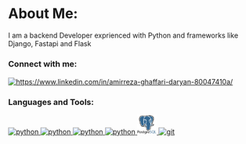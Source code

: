 # About Me:
 I am a backend Developer exprienced with Python and frameworks like Django, Fastapi and Flask
 

<h3 align="left">Connect with me:</h3>
<p align="left">
<a href="https://www.linkedin.com/in/amirreza-ghaffari-daryan-80047410a/" target="blank"><img align="center" src="https://raw.githubusercontent.com/rahuldkjain/github-profile-readme-generator/master/src/images/icons/Social/linked-in-alt.svg" alt="https://www.linkedin.com/in/amirreza-ghaffari-daryan-80047410a/" height="30" width="40" /></a>
</p>


<h3 align="left">Languages and Tools:</h3>
<p align="left"><a href="https://www.python.org/" target="_blank" rel="noreferrer"> <img src="https://www.svgrepo.com/show/374016/python.svg" alt="python" width="40" height="40"/> </a>
<a href="#" target="_blank" rel="noreferrer"> <img src="https://static.djangoproject.com/img/logos/django-logo-negative.svg" alt="python" width="80" height="40"/> </a>
 <a href="#" target="_blank" rel="noreferrer"> <img src="https://www.vectorlogo.zone/logos/pocoo_flask/pocoo_flask-ar21.svg" alt="python" width="80" height="40"/> </a>
 <a href="#" target="_blank" rel="noreferrer"> <img src="https://www.docker.com/wp-content/uploads/2022/03/horizontal-logo-monochromatic-white.png" alt="python" width="100" height="40"/> </a>
<a href="https://www.postgresql.org" target="_blank" rel="noreferrer"> <img src="https://raw.githubusercontent.com/devicons/devicon/master/icons/postgresql/postgresql-original-wordmark.svg" alt="postgresql" width="40" height="40"/> </a> <a href="https://git-scm.com/" target="_blank" rel="noreferrer"> <img src="https://www.vectorlogo.zone/logos/git-scm/git-scm-icon.svg" alt="git" width="40" height="40"/> </a> </p
